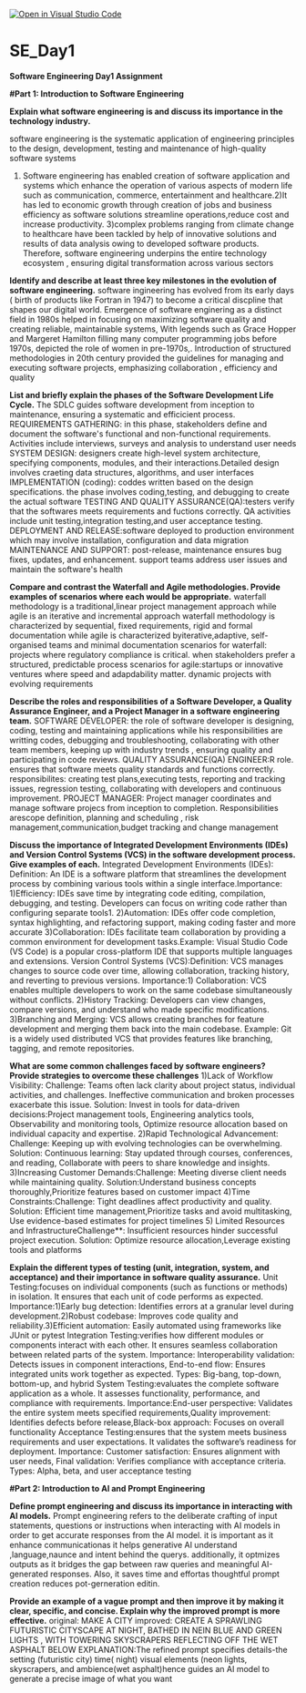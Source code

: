 [![Open in Visual Studio Code](https://classroom.github.com/assets/open-in-vscode-2e0aaae1b6195c2367325f4f02e2d04e9abb55f0b24a779b69b11b9e10269abc.svg)](https://classroom.github.com/online_ide?assignment_repo_id=15571608&assignment_repo_type=AssignmentRepo)
# SE_Day1
**Software Engineering Day1 Assignment**

**#Part 1: Introduction to Software Engineering**

**Explain what software engineering is and discuss its importance in the technology industry.**

software engineering is the systematic application of engineering principles to the design, development, testing and maintenance of high-quality software systems
1) Software engineering has enabled creation of software application and systems which enhance the operation of various aspects of modern life such as communication, commerce, entertainment and healthcare.2)It has led to economic growth through creation of jobs and business efficiency as software solutions streamline operations,reduce cost and increase productivity. 3)complex problems ranging from climate change to healthcare have been tackled by help of innovative solutions and results of data analysis owing to developed software products. Therefore, software engineering underpins the entire technology ecosystem , ensuring digital transformation across various sectors

**Identify and describe at least three key milestones in the evolution of software engineering.**
software ingineering has evolved from its early  days ( birth of products like Fortran in 1947) to become a critical discpline that shapes our digital world. Emergence of software enginering as a distinct field  in 1980s  helped in focusing on maximizing software quality and creating reliable, maintainable systems, With legends such as Grace Hopper and Margeret Hamilton filling many computer programming jobs before 1970s, depicted the role of women in pre-1970s,. Introduction of  structured methodologies  in 20th century provided the guidelines for managing and executing software projects, emphasizing collaboration , efficiency and quality

**List and briefly explain the phases of the Software Development Life Cycle.**
The SDLC guides software development from inception to maintenance, ensuring a systematic and efficicient process.
REQUIREMENTS GATHERING: in this phase, stakeholders define and document the software's functional and non-functional requirements. Activities include interviews, surveys and analysis to understand user needs
SYSTEM DESIGN: designers create high-level system architecture, specifying components, modules, and their interactions.Detailed design involves craeting data structures, algorithms, and user interfaces
IMPLEMENTATION (coding): coddes written based on the design specifications. the phase involves  coding,testing, and debugging to create the actual software
TESTING AND QUALITY ASSURANCE(QA):testers verify that the softwares meets requirements and fuctions correctly. QA activities include unit testing,integration testing,and user acceptance testing.
DEPLOYMENT AND RELEASE:software deployed to production environment which may involve installation, configuration and data migration
MAINTENANCE AND SUPPORT: post-release, maintenance ensures bug fixes, updates, and enhancement. support teams address user issues and maintain the software's health

**Compare and contrast the Waterfall and Agile methodologies. Provide examples of scenarios where each would be appropriate.**
waterfall methodology is a traditional,linear project management approach while agile is an iterative and incremental approach
waterfall methodology is characterized by sequential, fixed requirements, rigid and formal documentation while agile is characterized byiterative,adaptive, self-organised teams and minimal documentation
scenarios for waterfall: projects where regulatory compliance is critical. when stakeholders prefer a structured, predictable process
scenarios for agile:startups or innovative ventures where speed and adapdability matter. dynamic projects with evolving requirements

**Describe the roles and responsibilities of a Software Developer, a Quality Assurance Engineer, and a Project Manager in a software engineering team.**
SOFTWARE DEVELOPER: the role of software developer is designing, coding, testing and maintaining applications while his responsibilities are writting codes, debugging and troubleshooting, collaborating with other team members, keeping up with industry trends , ensuring quality and participating in code reviews.
QUALITY ASSURANCE(QA) ENGINEER:R role. ensures that software meets quality standards and functions correctly. responsibilites:  creating test plans,executing tests, reporting and tracking issues, regression testing, collaborating with developers and continuous improvement.
PROJECT MANAGER: Project manager coordinates and manage software projecs from inception to completion. Responsibilities arescope definition, planning and scheduling , risk management,communication,budget tracking and change management 

**Discuss the importance of Integrated Development Environments (IDEs) and Version Control Systems (VCS) in the software development process. Give examples of each.**
Integrated Development Environments (IDEs):
Definition: An IDE is a software platform that streamlines the development process by combining various tools within a single interface.Importance: 1)Efficiency: IDEs save time by integrating code editing, compilation, debugging, and testing. Developers can focus on writing code rather than configuring separate tools1. 2)Automation: IDEs offer code completion, syntax highlighting, and refactoring support, making coding faster and more accurate 3)Collaboration: IDEs facilitate team collaboration by providing a common environment for development tasks.Example: Visual Studio Code (VS Code) is a popular cross-platform IDE that supports multiple languages and extensions.
Version Control Systems (VCS):Definition: VCS manages changes to source code over time, allowing collaboration, tracking history, and reverting to previous versions. Importance:1) Collaboration: VCS enables multiple developers to work on the same codebase simultaneously without conflicts. 2)History Tracking: Developers can view changes, compare versions, and understand who made specific modifications. 3)Branching and Merging: VCS allows creating branches for feature development and merging them back into the main codebase. Example: Git is a widely used distributed VCS that provides features like branching, tagging, and remote repositories.

**What are some common challenges faced by software engineers? Provide strategies to overcome these challenges**
1)Lack of Workflow Visibility: Challenge: Teams often lack clarity about project status, individual activities, and challenges. Ineffective communication and broken processes exacerbate this issue. Solution: Invest in tools for data-driven decisions:Project management tools, Engineering analytics tools, Observability and monitoring tools, Optimize resource allocation based on individual capacity and expertise.
2)Rapid Technological Advancement: Challenge: Keeping up with evolving technologies can be overwhelming. Solution: Continuous learning: Stay updated through courses, conferences, and reading, Collaborate with peers to share knowledge and insights.
3)Increasing Customer Demands:Challenge: Meeting diverse client needs while maintaining quality. Solution:Understand business concepts thoroughly,Prioritize features based on customer impact
4)Time Constraints:Challenge: Tight deadlines affect productivity and quality. Solution: Efficient time management,Prioritize tasks and avoid multitasking, Use evidence-based estimates for project timelines
5) Limited Resources and InfrastructureChallenge**: Insufficient resources hinder successful project execution. Solution: Optimize resource allocation,Leverage existing tools and platforms

**Explain the different types of testing (unit, integration, system, and acceptance) and their importance in software quality assurance.**
Unit Testing:focuses on individual components (such as functions or methods) in isolation. It ensures that each unit of code performs as expected. Importance:1)Early bug detection: Identifies errors at a granular level during development.2)Robust codebase: Improves code quality and reliability.3)Efficient automation: Easily automated using frameworks like JUnit or pytest
Integration Testing:verifies how different modules or components interact with each other. It ensures seamless collaboration between related parts of the system. Importance: Interoperability validation: Detects issues in component interactions, End-to-end flow: Ensures integrated units work together as expected. Types: Big-bang, top-down, bottom-up, and hybrid
System Testing:evaluates the complete software application as a whole. It assesses functionality, performance, and compliance with requirements. Importance:End-user perspective: Validates the entire system meets specified requirements,Quality improvement: Identifies defects before release,Black-box approach: Focuses on overall functionality
Acceptance Testing:ensures that the system meets business requirements and user expectations. It validates the software’s readiness for deployment. Importance:  Customer satisfaction: Ensures alignment with user needs, Final validation: Verifies compliance with acceptance criteria. Types: Alpha, beta, and user acceptance testing

**#Part 2: Introduction to AI and Prompt Engineering**

**Define prompt engineering and discuss its importance in interacting with AI models.**
Prompt engineering refers to the deliberate crafting of input statements, questions or instructions when interacting with AI models in order to get accurate responses from the AI model. it is important as it enhance communicationas it helps generative AI understand ,language,naunce and intent behind the querys. additionally,  it optmizes outputs as it bridges  the gap between raw queries and meaningful AI-generated responses. Also, it saves time and effortas thoughtful prompt creation reduces pot-gerneration editin.

**Provide an example of a vague prompt and then improve it by making it clear, specific, and concise. Explain why the improved prompt is more effective.**
original: MAKE A CITY
improved: CREATE A SPRAWLING FUTURISTIC  CITYSCAPE AT NIGHT, BATHED IN NEIN BLUE AND GREEN LIGHTS , WITH TOWERING SKYSCRAPERS REFLECTING OFF THE WET ASPHALT BELOW
EXPLANATION:The refined prompt specifies details-the setting (futuristic city) time( night) visual elements (neon lights, skyscrapers, and ambience(wet asphalt)hence guides an AI model to generate a precise image of what you want

